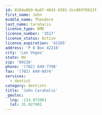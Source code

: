 ```yaml
---
id: 0184a869-0a6f-4043-b501-3cc803f8923f
first_name: John
middle_name: Theodore
last_name: Carahalis
license_type: DMD
license_number: '3517'
license_status: Active
license_expiration: '42185'
address: 'P O Box 42218'
city: 'Las Vegas'
state: NV
zip: '89116'
phone: '(702) 649-7708'
fax: '(702) 649-8074'
services:
  - dentist
category: dentists
title: 'John Carahalis'
_geoloc:
  lng: -114.972061
  lat: 35.927901
---
```

